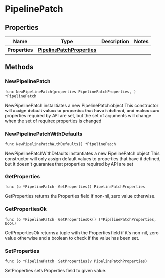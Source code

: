 # PipelinePatch

## Properties

|Name | Type | Description | Notes|
|------------ | ------------- | ------------- | -------------|
|**Properties** | [**PipelinePatchProperties**](PipelinePatchProperties.md) |  | |

## Methods

### NewPipelinePatch

`func NewPipelinePatch(properties PipelinePatchProperties, ) *PipelinePatch`

NewPipelinePatch instantiates a new PipelinePatch object
This constructor will assign default values to properties that have it defined,
and makes sure properties required by API are set, but the set of arguments
will change when the set of required properties is changed

### NewPipelinePatchWithDefaults

`func NewPipelinePatchWithDefaults() *PipelinePatch`

NewPipelinePatchWithDefaults instantiates a new PipelinePatch object
This constructor will only assign default values to properties that have it defined,
but it doesn't guarantee that properties required by API are set

### GetProperties

`func (o *PipelinePatch) GetProperties() PipelinePatchProperties`

GetProperties returns the Properties field if non-nil, zero value otherwise.

### GetPropertiesOk

`func (o *PipelinePatch) GetPropertiesOk() (*PipelinePatchProperties, bool)`

GetPropertiesOk returns a tuple with the Properties field if it's non-nil, zero value otherwise
and a boolean to check if the value has been set.

### SetProperties

`func (o *PipelinePatch) SetProperties(v PipelinePatchProperties)`

SetProperties sets Properties field to given value.



